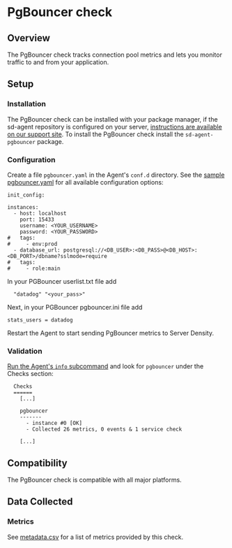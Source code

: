 # PgBouncer check

## Overview

The PgBouncer check tracks connection pool metrics and lets you monitor traffic to and from your application.

## Setup
### Installation

The PgBouncer check can be installed with your package manager, if the sd-agent repository is configured on your server, [instructions are available on our support site](https://support.serverdensity.com/hc/en-us/search?query=PgBouncer). To install the PgBouncer check install the `sd-agent-pgbouncer` package.

### Configuration

Create a file `pgbouncer.yaml` in the Agent's `conf.d` directory. See the [sample pgbouncer.yaml](https://github.com/DataDog/integrations-core/blob/master/pgbouncer/conf.yaml.example) for all available configuration options:

```
init_config:

instances:
  - host: localhost
    port: 15433
    username: <YOUR_USERNAME>
    password: <YOUR_PASSWORD>
#   tags:
#     - env:prod
  - database_url: postgresql://<DB_USER>:<DB_PASS>@<DB_HOST>:<DB_PORT>/dbname?sslmode=require
#   tags:
#     - role:main
```

In your PGBouncer userlist.txt file add
```
  "datadog" "<your_pass>"
```

Next, in your PGBouncer pgbouncer.ini file add
```
stats_users = datadog
```

Restart the Agent to start sending PgBouncer metrics to Server Density.

### Validation

[Run the Agent's `info` subcommand](https://docs.datadoghq.com/agent/faq/agent-status-and-information/) and look for `pgbouncer` under the Checks section:

```
  Checks
  ======
    [...]

    pgbouncer
    -------
      - instance #0 [OK]
      - Collected 26 metrics, 0 events & 1 service check

    [...]
```

## Compatibility

The PgBouncer check is compatible with all major platforms.

## Data Collected
### Metrics
See [metadata.csv](metadata.csv) for a list of metrics provided by this check.

